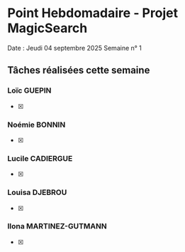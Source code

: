 # Point Hebdomadaire - Projet MagicSearch

Date : Jeudi 04 septembre 2025
Semaine n° 1

## Tâches réalisées cette semaine

### Loïc GUEPIN
- [x] 
### Noémie BONNIN
- [x] 
### Lucile CADIERGUE
- [x] 
### Louisa DJEBROU
- [x] 
### Ilona MARTINEZ-GUTMANN
- [x] 
